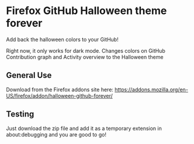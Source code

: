 # Firefox GitHub Halloween theme forever
Add back the halloween colors to your GitHub!

Right now, it only works for dark mode. Changes colors on GitHub Contribution graph and Activity overview to the Halloween theme

## General Use
Download from the Firefox addons site here: https://addons.mozilla.org/en-US/firefox/addon/halloween-github-forever/

## Testing
Just download the zip file and add it as a temporary extension in about:debugging and you are good to go!

